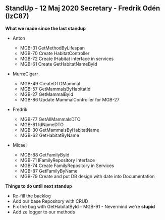 ## StandUp - 12 Maj 2020 Secretary - Fredrik Odén (IzC87)

**What we made since the last standup**

 * Anton
    * MGB-31 GetMethodByLifespan
    * MGB-70 Create HabitatController
    * MGB-72 Create IHabitat interface in services
    * MGB-61 Create GetHabitatNameById
    
 * MurreCigarr
    * MGB-49 CreateDTOMammal
    * MGB-57 GetMammalsByHabitatId
    * MGB-27 GetMammalById
    * MGB-86 Update MammalController for MGB-27
    
 * Fredrik
    * MGB-77 GetAllMammalsDTO
    * MGB-81 IdNameDTO
    * MGB-30 GetMammalsByHabitatName
    * MGB-62 GetHabitatByName
    
 * Micael
    * MGB-88 GetFamilyById
    * MGB-71 IFamilyRepository Interface
    * MGB-74 Create FamilyRepository in Services
    * MGB-87 GetFamilyByName
    * MGB-79 Create and put DB design with date into Documentation
    
    
**Things to do until next standup**
 * Re-fill the backlog
 * Add our base Repository with CRUD
 * Fix the bug with GetHabitatById - MGB-91 - Nevermind we're **stupid**
 * Add ze logger to our methods
